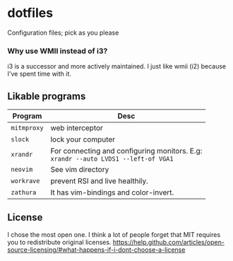 dotfiles
========

Configuration files; pick as you please


### Why use WMII instead of i3?
i3 is a successor and more actively maintained. I just like wmii (i2) because I've spent time with it.

## Likable programs

| Program     | Desc                                                                                                                                                  |
| ----------- | ----------------------------------------------------------------------------------------------------------------------------------------------------- |
| `mitmproxy` | web interceptor |
| `slock`     | lock your computer |
| `xrandr`    | For connecting and configuring monitors. E.g:<br />`xrandr --auto LVDS1 --left-of VGA1`<br /> |
| `neovim`       | See vim directory |
| `workrave`  | prevent RSI and live healthily. |
| `zathura`  | It has vim-bindings and color-invert. |

## License
I chose the most open one.
I think a lot of people forget that MIT requires you to redistribute original licenses.
https://help.github.com/articles/open-source-licensing/#what-happens-if-i-dont-choose-a-license
